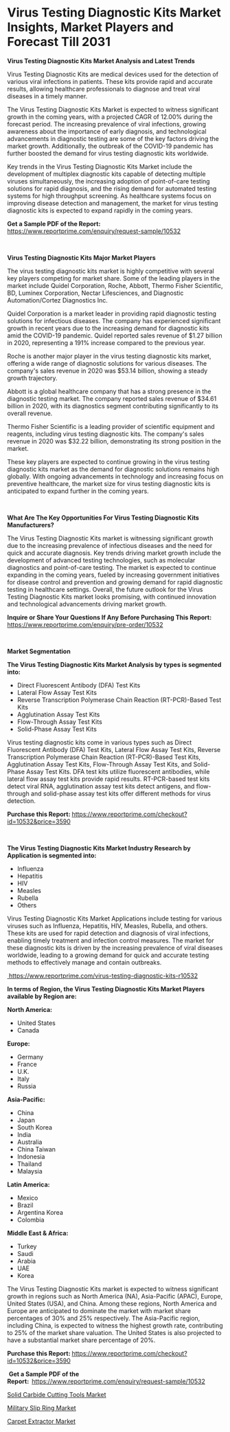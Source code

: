 <p><h1>Virus Testing Diagnostic Kits Market Insights, Market Players and Forecast Till 2031</h1></p><p><strong>Virus Testing Diagnostic Kits Market Analysis and Latest Trends</strong></p>
<p><p>Virus Testing Diagnostic Kits are medical devices used for the detection of various viral infections in patients. These kits provide rapid and accurate results, allowing healthcare professionals to diagnose and treat viral diseases in a timely manner.</p><p>The Virus Testing Diagnostic Kits Market is expected to witness significant growth in the coming years, with a projected CAGR of 12.00% during the forecast period. The increasing prevalence of viral infections, growing awareness about the importance of early diagnosis, and technological advancements in diagnostic testing are some of the key factors driving the market growth. Additionally, the outbreak of the COVID-19 pandemic has further boosted the demand for virus testing diagnostic kits worldwide.</p><p>Key trends in the Virus Testing Diagnostic Kits Market include the development of multiplex diagnostic kits capable of detecting multiple viruses simultaneously, the increasing adoption of point-of-care testing solutions for rapid diagnosis, and the rising demand for automated testing systems for high throughput screening. As healthcare systems focus on improving disease detection and management, the market for virus testing diagnostic kits is expected to expand rapidly in the coming years.</p></p>
<p><strong>Get a Sample PDF of the Report:&nbsp;</strong> <a href="https://www.reportprime.com/enquiry/request-sample/10532">https://www.reportprime.com/enquiry/request-sample/10532</a></p>
<p>&nbsp;</p>
<p><strong>Virus Testing Diagnostic Kits Major Market Players</strong></p>
<p><p>The virus testing diagnostic kits market is highly competitive with several key players competing for market share. Some of the leading players in the market include Quidel Corporation, Roche, Abbott, Thermo Fisher Scientific, BD, Luminex Corporation, Nectar Lifesciences, and Diagnostic Automation/Cortez Diagnostics Inc.</p><p>Quidel Corporation is a market leader in providing rapid diagnostic testing solutions for infectious diseases. The company has experienced significant growth in recent years due to the increasing demand for diagnostic kits amid the COVID-19 pandemic. Quidel reported sales revenue of $1.27 billion in 2020, representing a 191% increase compared to the previous year.</p><p>Roche is another major player in the virus testing diagnostic kits market, offering a wide range of diagnostic solutions for various diseases. The company's sales revenue in 2020 was $53.14 billion, showing a steady growth trajectory.</p><p>Abbott is a global healthcare company that has a strong presence in the diagnostic testing market. The company reported sales revenue of $34.61 billion in 2020, with its diagnostics segment contributing significantly to its overall revenue.</p><p>Thermo Fisher Scientific is a leading provider of scientific equipment and reagents, including virus testing diagnostic kits. The company's sales revenue in 2020 was $32.22 billion, demonstrating its strong position in the market.</p><p>These key players are expected to continue growing in the virus testing diagnostic kits market as the demand for diagnostic solutions remains high globally. With ongoing advancements in technology and increasing focus on preventive healthcare, the market size for virus testing diagnostic kits is anticipated to expand further in the coming years.</p></p>
<p>&nbsp;</p>
<p><strong>What Are The Key Opportunities For Virus Testing Diagnostic Kits Manufacturers?</strong></p>
<p><p>The Virus Testing Diagnostic Kits market is witnessing significant growth due to the increasing prevalence of infectious diseases and the need for quick and accurate diagnosis. Key trends driving market growth include the development of advanced testing technologies, such as molecular diagnostics and point-of-care testing. The market is expected to continue expanding in the coming years, fueled by increasing government initiatives for disease control and prevention and growing demand for rapid diagnostic testing in healthcare settings. Overall, the future outlook for the Virus Testing Diagnostic Kits market looks promising, with continued innovation and technological advancements driving market growth.</p></p>
<p><strong>Inquire or Share Your Questions If Any Before Purchasing This Report:</strong> <a href="https://www.reportprime.com/enquiry/pre-order/10532">https://www.reportprime.com/enquiry/pre-order/10532</a></p>
<p>&nbsp;</p>
<p><strong>Market Segmentation</strong></p>
<p><strong>The Virus Testing Diagnostic Kits Market Analysis by types is segmented into:</strong></p>
<p><ul><li>Direct Fluorescent Antibody (DFA) Test Kits</li><li>Lateral Flow Assay Test Kits</li><li>Reverse Transcription Polymerase Chain Reaction (RT-PCR)-Based Test Kits</li><li>Agglutination Assay Test Kits</li><li>Flow-Through Assay Test Kits</li><li>Solid-Phase Assay Test Kits</li></ul></p>
<p><p>Virus testing diagnostic kits come in various types such as Direct Fluorescent Antibody (DFA) Test Kits, Lateral Flow Assay Test Kits, Reverse Transcription Polymerase Chain Reaction (RT-PCR)-Based Test Kits, Agglutination Assay Test Kits, Flow-Through Assay Test Kits, and Solid-Phase Assay Test Kits. DFA test kits utilize fluorescent antibodies, while lateral flow assay test kits provide rapid results. RT-PCR-based test kits detect viral RNA, agglutination assay test kits detect antigens, and flow-through and solid-phase assay test kits offer different methods for virus detection.</p></p>
<p><strong>Purchase this Report:&nbsp;</strong><a href="https://www.reportprime.com/checkout?id=10532&price=3590">https://www.reportprime.com/checkout?id=10532&price=3590</a></p>
<p>&nbsp;</p>
<p><strong>The Virus Testing Diagnostic Kits Market Industry Research by Application is segmented into:</strong></p>
<p><ul><li>Influenza</li><li>Hepatitis</li><li>HIV</li><li>Measles</li><li>Rubella</li><li>Others</li></ul></p>
<p><p>Virus Testing Diagnostic Kits Market Applications include testing for various viruses such as Influenza, Hepatitis, HIV, Measles, Rubella, and others. These kits are used for rapid detection and diagnosis of viral infections, enabling timely treatment and infection control measures. The market for these diagnostic kits is driven by the increasing prevalence of viral diseases worldwide, leading to a growing demand for quick and accurate testing methods to effectively manage and contain outbreaks.</p></p>
<p><a href="https://www.reportprime.com/virus-testing-diagnostic-kits-r10532">&nbsp;https://www.reportprime.com/virus-testing-diagnostic-kits-r10532</a></p>
<p><strong>In terms of Region, the Virus Testing Diagnostic Kits Market Players available by Region are:</strong></p>
<p>
    <p> <strong> North America: </strong>
        <ul>
            <li>United States</li>
            <li>Canada</li>
        </ul>
        </p> 
    <p> <strong> Europe: </strong>
        <ul>
            <li>Germany</li>
            <li>France</li>
            <li>U.K.</li>
            <li>Italy</li>
            <li>Russia</li>
        </ul>
        </p> 
    <p> <strong> Asia-Pacific: </strong>
        <ul>
            <li>China</li>
            <li>Japan</li>
            <li>South Korea</li>
            <li>India</li>
            <li>Australia</li>
            <li>China Taiwan</li>
            <li>Indonesia</li>
            <li>Thailand</li>
            <li>Malaysia</li>
        </ul>
        </p> 
    <p> <strong> Latin America: </strong>
        <ul>
            <li>Mexico</li>
            <li>Brazil</li>
            <li>Argentina Korea</li>
            <li>Colombia</li>
        </ul>
        </p> 
    <p> <strong> Middle East & Africa: </strong>
        <ul>
            <li>Turkey</li>
            <li>Saudi</li>
            <li>Arabia</li>
            <li>UAE</li>
            <li>Korea</li>
        </ul>
    </p>
    </p>
<p><p>The Virus Testing Diagnostic Kits market is expected to witness significant growth in regions such as North America (NA), Asia-Pacific (APAC), Europe, United States (USA), and China. Among these regions, North America and Europe are anticipated to dominate the market with market share percentages of 30% and 25% respectively. The Asia-Pacific region, including China, is expected to witness the highest growth rate, contributing to 25% of the market share valuation. The United States is also projected to have a substantial market share percentage of 20%.</p></p>
<p><strong>Purchase this Report: </strong><a href="https://www.reportprime.com/checkout?id=10532&price=3590">https://www.reportprime.com/checkout?id=10532&price=3590</a></p>
<p>&nbsp;<strong>Get a Sample PDF of the Report:&nbsp;&nbsp;</strong><a href="https://www.reportprime.com/enquiry/request-sample/10532">https://www.reportprime.com/enquiry/request-sample/10532</a></p>
<p><strong></strong></p>
<p><p><a href="https://www.linkedin.com/pulse/solid-carbide-cutting-tools-market-insights-cagr-trends-kvire?trackingId=KczddMpXvQtO4FiH1j%2BReQ%3D%3D">Solid Carbide Cutting Tools Market</a></p><p><a href="https://www.linkedin.com/pulse/military-slip-ring-market-outlook-industry-overview-forecast-2024-37zle?trackingId=0yTxR5Snqwi6dbB7SlX2xQ%3D%3D">Military Slip Ring Market</a></p><p><a href="https://www.linkedin.com/pulse/carpet-extractor-market-size-reveals-best-marketing-channels-rwfae?trackingId=I1gPQhcL%2BhwzX2touExnow%3D%3D">Carpet Extractor Market</a></p></p>